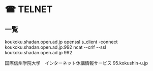 # ☎ TELNET

## 一覧

koukoku.shadan.open.ad.jp
openssl s_client -connect koukoku.shadan.open.ad.jp:992
ncat --crlf --ssl koukoku.shadan.open.ad.jp 992

国際信州学院大学　インターネット休講情報サービス
95.kokushin-u.jp
